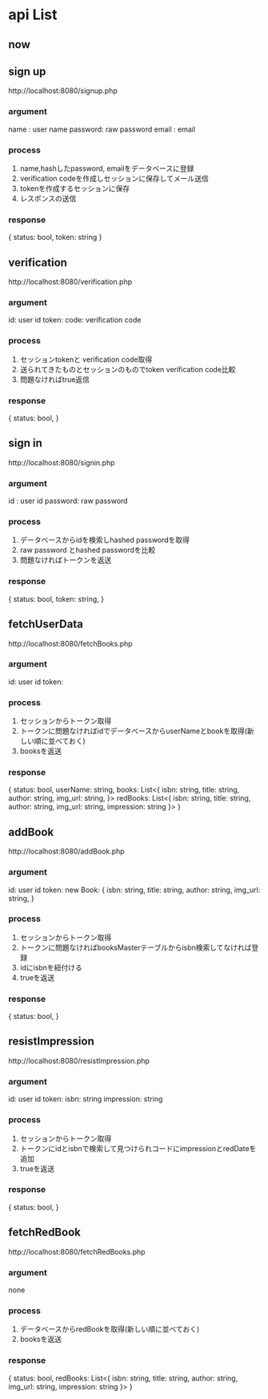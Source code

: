 # api List
## now


## sign up
http://localhost:8080/signup.php
### argument
name : user name
password: raw password
email : email 
### process
1. name,hashしたpassword, emailをデータベースに登録
2. verification codeを作成しセッションに保存してメール送信
3. tokenを作成するセッションに保存
4. レスポンスの送信
### response
{
  status: bool,
  token: string
}
## verification
http://localhost:8080/verification.php
### argument
id: user id
token: 
code: verification code
### process
1. セッションtokenと verification code取得
2. 送られてきたものとセッションのものでtoken verification code比較
3. 問題なければtrue返信
### response
{
  status: bool,
}

## sign in
http://localhost:8080/signin.php
### argument
id : user id
password: raw password

### process
1. データベースからidを検索しhashed passwordを取得
2. raw password とhashed passwordを比較
3. 問題なければトークンを返送

### response
{
  status: bool,
  token: string,
}
## fetchUserData
http://localhost:8080/fetchBooks.php
### argument
id: user id
token: 

### process
1. セッションからトークン取得
2. トークンに問題なければidでデータベースからuserNameとbookを取得(新しい順に並べておく)
3. booksを返送

### response
{
  status: bool,
  userName: string,
  books: List<{
    isbn: string,
    title: string,
    author: string,
    img_url: string,
     }>
  redBooks: List<{
    isbn: string,
    title: string,
    author: string,
    img_url: string,
    impression: string
     }>
}

## addBook
http://localhost:8080/addBook.php
### argument
id: user id
token: 
new Book: {
  isbn: string,
  title: string,
  author: string,
  img_url: string,
} 
### process
1. セッションからトークン取得
2. トークンに問題なければbooksMasterテーブルからisbn検索してなければ登録
3. idにisbnを紐付ける
4. trueを返送

### response
{
  status: bool,
}

## resistImpression
http://localhost:8080/resistImpression.php
### argument
id: user id
token: 
isbn: string
impression: string
### process
1. セッションからトークン取得
2. トークンにidとisbnで検索して見つけられコードにimpressionとredDateを追加
3. trueを返送

### response
{
  status: bool,
}

## fetchRedBook
http://localhost:8080/fetchRedBooks.php
### argument
none
### process
1. データベースからredBookを取得(新しい順に並べておく)
2. booksを返送

### response
{
  status: bool,
  redBooks: List<{
    isbn: string,
    title: string,
    author: string,
    img_url: string,
    impression: string
     }>
}

